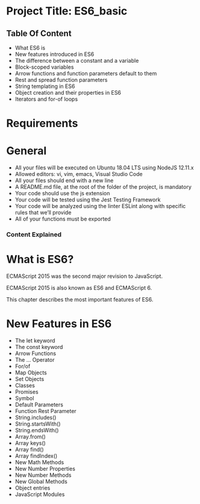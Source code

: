 # Project Title: ES6_basic
## Table Of Content

- What ES6 is
- New features introduced in ES6
- The difference between a constant and a variable
- Block-scoped variables
- Arrow functions and function parameters default to them
- Rest and spread function parameters
- String templating in ES6
- Object creation and their properties in ES6
- Iterators and for-of loops

# Requirements
# General
- All your files will be executed on Ubuntu 18.04 LTS using NodeJS 12.11.x
- Allowed editors: vi, vim, emacs, Visual Studio Code
- All your files should end with a new line
- A README.md file, at the root of the folder of the project, is mandatory
- Your code should use the js extension
- Your code will be tested using the Jest Testing Framework
- Your code will be analyzed using the linter ESLint along with specific rules that we’ll provide
- All of your functions must be exported

### Content Explained

# What is ES6?
ECMAScript 2015 was the second major revision to JavaScript.

ECMAScript 2015 is also known as ES6 and ECMAScript 6.

This chapter describes the most important features of ES6.

# New Features in ES6
- The let keyword
- The const keyword
- Arrow Functions
- The ... Operator
- For/of
- Map Objects
- Set Objects
- Classes
- Promises
- Symbol
- Default Parameters
- Function Rest Parameter
- String.includes()
- String.startsWith()
- String.endsWith()
- Array.from()
- Array keys()
- Array find()
- Array findIndex()
- New Math Methods
- New Number Properties
- New Number Methods
- New Global Methods
- Object entries
- JavaScript Modules

